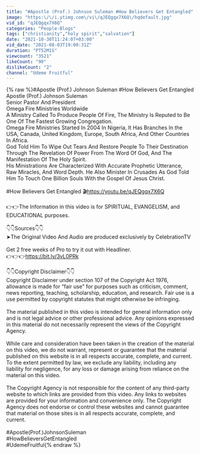 ```yaml
---
title: "#Apostle (Prof.) Johnson Suleman #How Believers Get Entangled"
image: "https:\/\/i.ytimg.com\/vi\/qJEQgqx7X6Q\/hqdefault.jpg"
vid_id: "qJEQgqx7X6Q"
categories: "People-Blogs"
tags: ["christianity","holy spirit","salvation"]
date: "2021-10-30T11:24:07+03:00"
vid_date: "2021-08-03T19:00:31Z"
duration: "PT52M1S"
viewcount: "3521"
likeCount: "90"
dislikeCount: "2"
channel: "Udeme Fruitful"
---
```

{% raw %}#Apostle (Prof.) Johnson Suleman #How Believers Get Entangled<br />Apostle (Prof.) Johnson Suleman<br />Senior Pastor And President<br />Omega Fire Ministries Worldwide<br />A Ministry Called To Produce People Of Fire, The Ministry Is Reputed to Be One Of The Fastest Growing Congregation.<br />Omega Fire Ministries Started In 2004 In Nigeria, It Has Branches In the USA, Canada, United Kingdom, Europe, South Africa, And Other Countries In Africa.<br />God Told Him To Wipe Out Tears And Restore People To Their Destination Through The Revelation Of Power From The Word Of God, And The Manifestation Of The Holy Spirit.<br />His Ministrations Are Characterized With Accurate Prophetic Utterance, Raw Miracles, And Word Depth. He Also Minister In Crusades As God Told Him To Touch One Billion Souls With the Gospel Of Jesus Christ.<br /><br />#How Believers Get Entangled 🎬<a rel="nofollow" target="blank" href="https://youtu.be/qJEQgqx7X6Q">https://youtu.be/qJEQgqx7X6Q</a><br /><br />👉👉The Information in this video is for SPIRITUAL, EVANGELISM, and EDUCATIONAL purposes.<br /><br />👇👇Sources👇👇 <br />➤The Original Video And Audio are produced exclusively by CelebrationTV<br /><br />Get 2 free weeks of Pro to try it out with Headliner.<br />👉👉👉<a rel="nofollow" target="blank" href="https://bit.ly/3vL0PRk">https://bit.ly/3vL0PRk</a><br /><br />👇👇Copyright Disclaimer👇👇<br />Copyright Disclaimer under section 107 of the Copyright Act 1976, allowance is made for “fair use” for purposes such as criticism, comment, news reporting, teaching, scholarship, education, and research. Fair use is a use permitted by copyright statutes that might otherwise be infringing.<br /><br />The material published in this video is intended for general information only and is not legal advice or other professional advice. Any opinions expressed in this material do not necessarily represent the views of the Copyright Agency.<br /><br />While care and consideration have been taken in the creation of the material on this video, we do not warrant, represent or guarantee that the material published on this website is in all respects accurate, complete, and current. To the extent permitted by law, we exclude any liability, including any liability for negligence, for any loss or damage arising from reliance on the material on this video.<br /><br />The Copyright Agency is not responsible for the content of any third-party website to which links are provided from this video. Any links to websites are provided for your information and convenience only. The Copyright Agency does not endorse or control these websites and cannot guarantee that material on those sites is in all respects accurate, complete, and current.<br /><br />#Apostle(Prof.)JohnsonSuleman<br />#HowBelieversGetEntangled<br />#UdemeFruitful{% endraw %}
